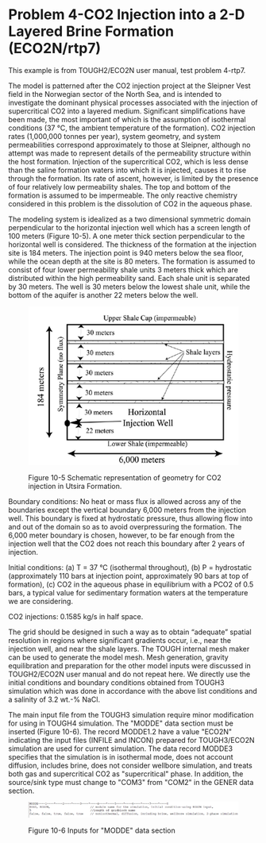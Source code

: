 # Problem 4-CO2 Injection into a 2-D Layered Brine Formation (ECO2N/rtp7)

This example is from TOUGH2/ECO2N user manual,  test problem 4-rtp7. &#x20;

The model is patterned after the CO2 injection project at the Sleipner Vest field in the Norwegian sector of the North Sea, and is intended to investigate the dominant physical processes associated with the injection of supercritical CO2 into a layered medium. Significant simplifications have been made, the most important of which is the assumption of isothermal conditions (37 °C, the ambient temperature of the formation). CO2 injection rates (1,000,000 tonnes per year), system geometry, and system permeabilities correspond approximately to those at Sleipner, although no attempt was made to represent details of the permeability structure within the host formation. Injection of the supercritical CO2, which is less dense than the saline formation waters into which it is injected, causes it to rise through the formation. Its rate of ascent, however, is limited by the presence of four relatively low permeability shales. The top and bottom of the formation is assumed to be impermeable. The only reactive chemistry considered in this problem is the dissolution of CO2 in the aqueous phase.

The modeling system is idealized as a two dimensional symmetric domain perpendicular to the horizontal injection well which has a screen length of 100 meters (Figure 10-5). A one meter thick section perpendicular to the horizontal well is considered. The thickness of the formation at the injection site is 184 meters. The injection point is 940 meters below the sea floor, while the ocean depth at the site is 80 meters. The formation is assumed to consist of four lower permeability shale units 3 meters thick which are distributed within the high permeability sand. Each shale unit is separated by 30 meters. The well is 30 meters below the lowest shale unit, while the bottom of the aquifer is another 22 meters below the well.

<figure><img src="../../.gitbook/assets/image (72).png" alt=""><figcaption><p>Figure 10-5 Schematic representation of geometry for CO2 injection in Utsira Formation.</p></figcaption></figure>

Boundary conditions: No heat or mass flux is allowed across any of the boundaries except the vertical boundary 6,000 meters from the injection well. This boundary is fixed at hydrostatic pressure, thus allowing flow into and out of the domain so as to avoid overpressuring the formation. The 6,000 meter boundary is chosen, however, to be far enough from the injection well that the CO2 does not reach this boundary after 2 years of injection.

Initial conditions: (a) T = 37 °C (isothermal throughout),  (b) P = hydrostatic (approximately 110 bars at injection point, approximately 90 bars at top of formation), (c) CO2 in the aqueous phase in equilibrium with a PCO2 of 0.5 bars, a typical value for sedimentary formation waters at the temperature we are considering.

CO2 injections: 0.1585 kg/s in half space.

The grid should be designed in such a way as to obtain “adequate” spatial resolution in regions where significant gradients occur, i.e., near the injection well, and near the shale layers. The TOUGH internal mesh maker can be used to generate the model mesh.  Mesh generation,  gravity equilibration and preparation for the other model inputs were discussed in TOUGH2/ECO2N user manual and do not repeat here. We directly use the initial conditions and boundary conditions obtained from TOUGH3 simulation which was done in accordance with the above list conditions and a salinity of 3.2 wt.-% NaCl.

The main input file from the TOUGH3 simulation require minor modification for using in TOUGH4 simulation. The "MODDE" data section must be inserted (Figure 10-6).  The record MODDE1.2 have a value "ECO2N" indicating the input files (INFILE and INCON) prepared for TOUGH3/ECO2N simulation are used for current simulation. The data record MODDE3 specifies that the simulation is in isothermal mode,  does not account diffusion, includes brine, does not consider wellbore simulation, and treats both gas and supercritical CO2  as  "supercritical" phase.  In addition,  the source/sink type must change to "COM3" from "COM2" in the GENER data section. &#x20;

<figure><img src="../../.gitbook/assets/image (74).png" alt=""><figcaption><p>Figure 10-6 Inputs for  "MODDE" data section </p></figcaption></figure>



